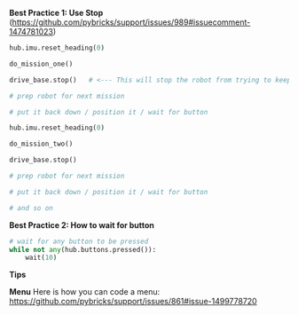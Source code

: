 **Best Practice 1: Use Stop** (https://github.com/pybricks/support/issues/989#issuecomment-1474781023)

```python
hub.imu.reset_heading(0)

do_mission_one()

drive_base.stop()   # <--- This will stop the robot from trying to keep up with the last commanded gyro angle

# prep robot for next mission

# put it back down / position it / wait for button

hub.imu.reset_heading(0)

do_mission_two()

drive_base.stop()

# prep robot for next mission

# put it back down / position it / wait for button

# and so on
```


**Best Practice 2: How to wait for button**

```python
# wait for any button to be pressed
while not any(hub.buttons.pressed()):
    wait(10)
```






**Tips**

**Menu**
Here is how you can code a menu: https://github.com/pybricks/support/issues/861#issue-1499778720
